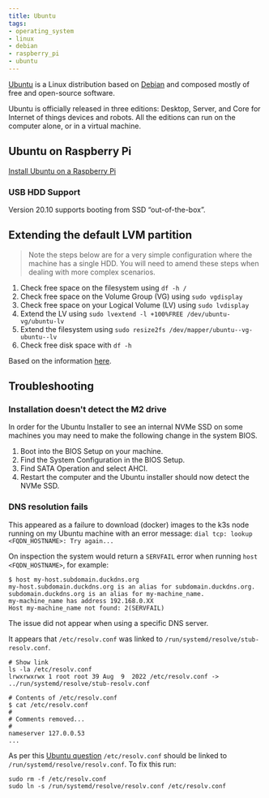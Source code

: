 ```yaml
---
title: Ubuntu
tags:
- operating_system
- linux
- debian
- raspberry_pi
- ubuntu
---
```


[Ubuntu](https://ubuntu.com/) is a Linux distribution based on [Debian](../debian) and composed mostly of free and open-source software. 
<!--more-->
Ubuntu is officially released in three editions: Desktop, Server, and Core for Internet of things devices and robots. 
All the editions can run on the computer alone, or in a virtual machine.

## Ubuntu on Raspberry Pi

[Install Ubuntu on a Raspberry Pi](https://ubuntu.com/download/raspberry-pi)

### USB HDD Support

Version 20.10 supports booting from SSD “out-of-the-box”.

## Extending the default LVM partition

> Note the steps below are for a very simple configuration where the machine has a single HDD.
> You will need to amend these steps when dealing with more complex scenarios.

1. Check free space on the filesystem using `df -h /`
2. Check free space on the Volume Group (VG) using `sudo vgdisplay`
3. Check free space on your Logical Volume (LV) using `sudo lvdisplay`
4. Extend the LV using `sudo lvextend -l +100%FREE /dev/ubuntu-vg/ubuntu-lv`
5. Extend the filesystem using `sudo resize2fs /dev/mapper/ubuntu--vg-ubuntu--lv`
6. Check free disk space with `df -h`

Based on the information [here](https://packetpushers.net/blog/ubuntu-extend-your-default-lvm-space/).

## Troubleshooting

### Installation doesn't detect the M2 drive

In order for the Ubuntu Installer to see an internal NVMe SSD on some machines you may need to make the following change 
in the system BIOS.

1. Boot into the BIOS Setup on your machine.
2. Find the System Configuration in the BIOS Setup.
3. Find SATA Operation and select AHCI.
4. Restart the computer and the Ubuntu installer should now detect the NVMe SSD.

### DNS resolution fails

This appeared as a failure to download (docker) images to the k3s node running on my Ubuntu machine with an error message:
`dial tcp: lookup <FQDN_HOSTNAME>: Try again...`

On inspection the system would return a `SERVFAIL` error when running `host <FQDN_HOSTNAME>`, for example:

```shell
$ host my-host.subdomain.duckdns.org
my-host.subdomain.duckdns.org is an alias for subdomain.duckdns.org.
subdomain.duckdns.org is an alias for my-machine_name.
my-machine_name has address 192.168.0.XX
Host my-machine_name not found: 2(SERVFAIL)
```
The issue did not appear when using a specific DNS server.

It appears that ``/etc/resolv.conf`` was linked to `/run/systemd/resolve/stub-resolv.conf`.

```shell
# Show link
ls -la /etc/resolv.conf
lrwxrwxrwx 1 root root 39 Aug  9  2022 /etc/resolv.conf -> ../run/systemd/resolve/stub-resolv.conf

# Contents of /etc/resolv.conf
$ cat /etc/resolv.conf
#
# Comments removed...
#
nameserver 127.0.0.53
...
```

As per this [Ubuntu question](https://askubuntu.com/questions/1068131/ubuntu-18-04-local-domain-dns-lookup-not-working) 
`/etc/resolv.conf` should be linked to `/run/systemd/resolve/resolv.conf`. 
To fix this run:

```shell
sudo rm -f /etc/resolv.conf
sudo ln -s /run/systemd/resolve/resolv.conf /etc/resolv.conf
```